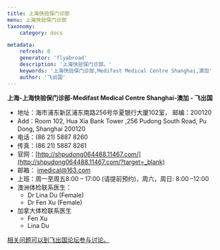 ```yaml
---
title: 上海快验保门诊部
menu: 上海快验保门诊部
taxonomy:
    category: docs

metadata:
    refresh: 0
    generator: 'flyabroad'
    description: '上海快验保门诊部。'
    keywords: '上海快验保门诊部,Medifast Medical Centre Shanghai,澳加'
    author: '飞出国'
---
```


**上海-上海快验保门诊部-Medifast Medical Centre Shanghai-澳加 - 飞出国**


- 地址：海市浦东新区浦东南路256号华夏银行大厦102室， 邮编：200120
- Add：Room 102, Hua Xia Bank Tower ,256 Pudong South Road, Pu Dong, Shanghai 200120
- 电话：(86 21) 5887 8260 
- 传真：(86 21) 5887 8261
- 官网：[http://shpudong064488.11467.com/](http://shpudong064488.11467.com/?target=_blank)
- 邮箱： imedical@163.com
- 上班：周一至周五8:00 – 17:00 (请提前预约)，周六，周日: 8:00 –12:00
- 澳洲体检联系医生：
	- Dr Lina Du (Female)
	- Dr Fen Xu (Female)
- 加拿大体检联系医生
	- Fen Xu
	- Lina Du 

[相关问题可以到飞出国论坛参与讨论。](http://bbs.fcgvisa.com/t/3361?target=_blank)
